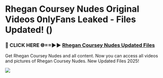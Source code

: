 # Rhegan Coursey Nudes Original Videos 0nlyFans Leaked - Files Updated! ()

<h3>🔴 CLICK HERE 🌐==►► <a href="https://tinyurl.com/2p9ay9w9" rel="nofollow">Rhegan Coursey Nudes Updated Files</a></h3>

Get Rhegan Coursey Nudes and all content. Now you can access all videos and pictures of Rhegan Coursey Nudes. New Updated Files 2025!

[![](https://i.imgur.com/KQgVmj3.gif)](https://tinyurl.com/2p9ay9w9)
